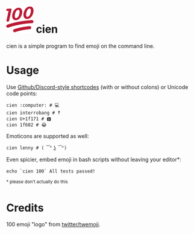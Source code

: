 # ![100 emoji](https://raw.githubusercontent.com/twitter/twemoji/gh-pages/72x72/1f4af.png)	cien

cien is a simple program to find emoji on the command line.

# Usage

Use [Github/Discord-style shortcodes](https://www.webpagefx.com/tools/emoji-cheat-sheet/) (with or without colons) or Unicode code points:

    cien :computer: # 💻
    cien interrobang # ‽
    cien U+1f171 # 🅱
    cien 1f602 # 😂

Emoticons are supported as well:

    cien lenny # ( ͡° ͜ʖ ͡°)

Even spicier, embed emoji in bash scripts without leaving your editor*:

    echo `cien 100` All tests passed!

<sup>* please don't actually do this</sup>

# Credits

100 emoji "logo" from [twitter/twemoji](https://github.com/twitter/twemoji/).
